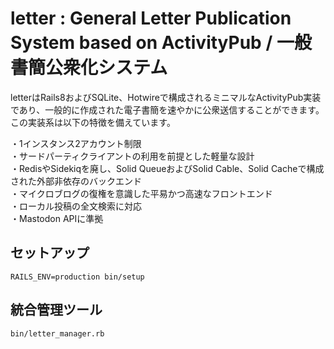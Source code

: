 # letter : General Letter Publication System based on ActivityPub / 一般書簡公衆化システム

letterはRails8およびSQLite、Hotwireで構成されるミニマルなActivityPub実装であり、一般的に作成された電子書簡を速やかに公衆送信することができます。この実装系は以下の特徴を備えています。

・1インスタンス2アカウント制限  
・サードパーティクライアントの利用を前提とした軽量な設計  
・RedisやSidekiqを廃し、Solid QueueおよびSolid Cable、Solid Cacheで構成された外部非依存のバックエンド  
・マイクロブログの復権を意識した平易かつ高速なフロントエンド  
・ローカル投稿の全文検索に対応  
・Mastodon APIに準拠

## セットアップ

```
RAILS_ENV=production bin/setup
```

## 統合管理ツール

```
bin/letter_manager.rb
```
